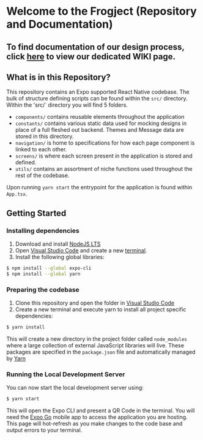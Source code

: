 # Welcome to the Frogject (Repository and Documentation)

## To find documentation of our design process, click [here](https://github.com/and-rose/frogject/wiki) to view our dedicated WIKI page.

## What is in this Repository?

This repository contains an Expo supported React Native codebase. The bulk of structure defining scripts can be found within the `src/` directory. Within the 'src/` directory you will find 5 folders.

- `components/` contains reusable elements throughout the application
- `constants/` contains various static data used for mocking designs in place of a full fleshed out backend. Themes and Message data are stored in this directory.
- `navigation/` is home to specifications for how each page component is linked to each other.
- `screens/` is where each screen present in the application is stored and defined.
- `utils/` contains an assortment of niche functions used throughout the rest of the codebase.

Upon running `yarn start` the entrypoint for the application is found within `App.tsx`.

## Getting Started

### Installing dependencies

1. Download and install [NodeJS LTS](https://nodejs.org/en/)
2. Open [Visual Studio Code](https://code.visualstudio.com/) and create a new [terminal](https://code.visualstudio.com/docs/terminal/basics). 
3. Install the following global libraries:
```sh
$ npm install --global expo-cli
$ npm install --global yarn
```

### Preparing the codebase
1. Clone this repository and open the folder in [Visual Studio Code](https://code.visualstudio.com/)
2. Create a new terminal and execute yarn to install all project specific dependencies:
```sh
$ yarn install
```
This will create a new directory in the project folder called `node_modules` where a large collection of external JavaScript libraries will live. These packages are specified in the `package.json` file and automatically managed by [Yarn](https://yarnpkg.com/)

### Running the Local Development Server
You can now start the local development server using:
```sh
$ yarn start
```

This will open the Expo CLI and present a QR Code in the terminal. You will need the [Expo Go](https://expo.dev/client) mobile app to access the application you are hosting. This page will hot-refresh as you make changes to the code base and output errors to your terminal.
